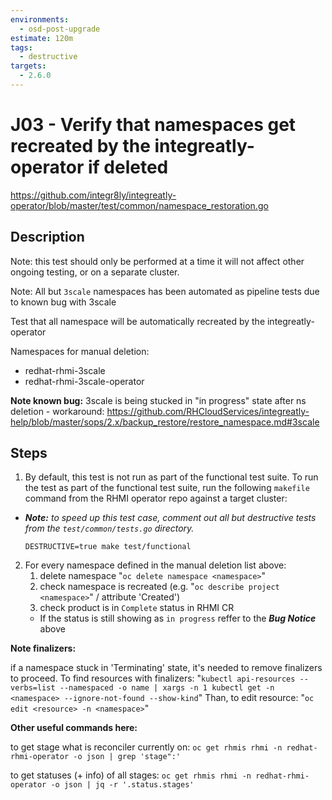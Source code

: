 ```yaml
---
environments:
  - osd-post-upgrade
estimate: 120m
tags:
  - destructive
targets:
  - 2.6.0
---
```


# J03 - Verify that namespaces get recreated by the integreatly-operator if deleted

https://github.com/integr8ly/integreatly-operator/blob/master/test/common/namespace_restoration.go

## Description

Note: this test should only be performed at a time it will not affect other ongoing testing, or on a separate cluster.

Note: All but `3scale` namespaces has been automated as pipeline tests due to known bug with 3scale

Test that all namespace will be automatically recreated by the integreatly-operator

Namespaces for manual deletion:

- redhat-rhmi-3scale
- redhat-rhmi-3scale-operator

**Note known bug:** 3scale is being stucked in "in progress" state after ns deletion - workaround: https://github.com/RHCloudServices/integreatly-help/blob/master/sops/2.x/backup_restore/restore_namespace.md#3scale

## Steps

1. By default, this test is not run as part of the functional test suite. To run the test as part of the functional test suite, run the following `makefile` command from the RHMI operator repo against a target cluster:

- **_Note:_** _to speed up this test case, comment out all but destructive tests from the `test/common/tests.go` directory._

  ```
  DESTRUCTIVE=true make test/functional
  ```

2. For every namespace defined in the manual deletion list above:
   1. delete namespace "`oc delete namespace <namespace>`"
   2. check namespace is recreated (e.g. "`oc describe project <namespace>`" / attribute 'Created')
   3. check product is in `Complete` status in RHMI CR
   - If the status is still showing as `in progress` reffer to the **_Bug Notice_** above

**Note finalizers:**

if a namespace stuck in 'Terminating' state, it's needed to remove finalizers to proceed. To find resources with finalizers: "`kubectl api-resources --verbs=list --namespaced -o name | xargs -n 1 kubectl get -n <namespace> --ignore-not-found --show-kind`" Than, to edit resource: "`oc edit <resource> -n <namespace>`"

**Other useful commands here:**

to get stage what is reconciler currently on: `oc get rhmis rhmi -n redhat-rhmi-operator -o json | grep 'stage":'`

to get statuses (+ info) of all stages: `oc get rhmis rhmi -n redhat-rhmi-operator -o json | jq -r '.status.stages'`
